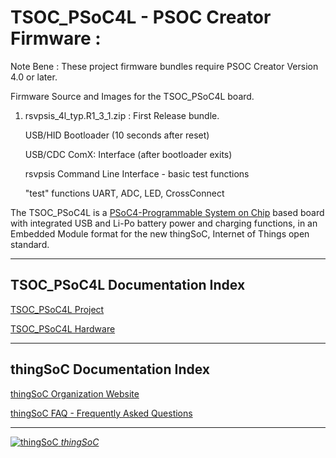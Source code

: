 # TSOC_PSoC4L - PSOC Creator Firmware :

Note Bene : These project firmware bundles require PSOC Creator Version 4.0 or later.

Firmware Source and Images for the TSOC_PSoC4L board.

1) rsvpsis_4l_typ.R1_3_1.zip : First Release bundle.

   USB/HID Bootloader (10 seconds after reset)

   USB/CDC ComX: Interface (after bootloader exits)

   rsvpsis Command Line Interface - basic test functions

   "test" functions UART, ADC, LED, CrossConnect


The TSOC_PSoC4L is a [PSoC4-Programmable System on Chip](http://www.cypress.com/documentation/datasheets/psoc-4-psoc-4200l-family-datasheet)
based board with integrated USB and Li-Po battery power and charging functions, 
in an Embedded Module format for the new thingSoC, Internet of Things open standard.

---------------------------------------

## TSOC_PSoC4L Documentation Index <a name="TSOC_PSoC4L_documentation_index"/>

[TSOC_PSoC4L Project](http://thingsoc.github.io/projects/TSOC_PSoC4L.html)

[TSOC_PSoC4L Hardware](https://github.com/thingSoC/TSOC_PSoC4L/tree/master/TSOC_PSoC4L/hardware)


---------------------------------------

## thingSoC Documentation Index <a name="thingSoC_documentation_index"/>

[thingSoC Organization Website](http://thingSoC.github.io)

[thingSoC FAQ - Frequently Asked Questions](http://thingsoc.github.io/support/faq.html)

---------------------------------------

[![thingSoC](http://thingsoc.github.io/img/projects/thingSoC/thingSoC_thumb.png?raw=true) 
*thingSoC*](http://thingsoc.github.io)
